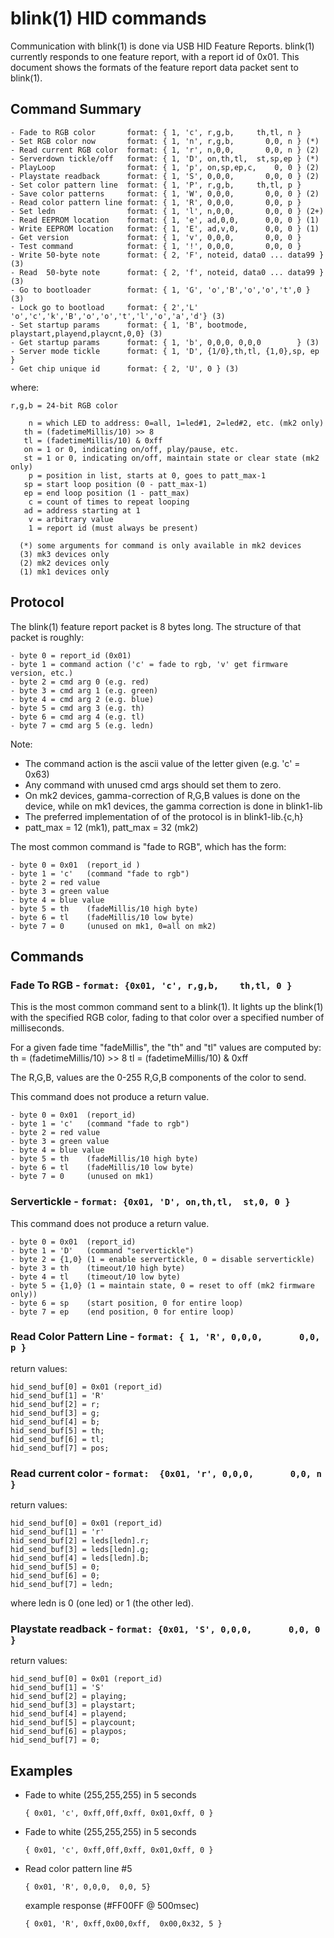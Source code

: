 blink(1) HID commands
=====================

Communication with blink(1) is done via USB HID Feature Reports.
blink(1) currently responds to one feature report, with a report id of 0x01.
This document shows the formats of the feature report data packet sent to blink(1).


## Command Summary ##

    - Fade to RGB color       format: { 1, 'c', r,g,b,     th,tl, n }
    - Set RGB color now       format: { 1, 'n', r,g,b,       0,0, n } (*)
    - Read current RGB color  format: { 1, 'r', n,0,0,       0,0, n } (2)
    - Serverdown tickle/off   format: { 1, 'D', on,th,tl,  st,sp,ep } (*)
    - PlayLoop                format: { 1, 'p', on,sp,ep,c,    0, 0 } (2)
    - Playstate readback      format: { 1, 'S', 0,0,0,       0,0, 0 } (2)
    - Set color pattern line  format: { 1, 'P', r,g,b,     th,tl, p }
    - Save color patterns     format: { 1, 'W', 0,0,0,       0,0, 0 } (2)
    - Read color pattern line format: { 1, 'R', 0,0,0,       0,0, p }
    - Set ledn                format: { 1, 'l', n,0,0,       0,0, 0 } (2+)
    - Read EEPROM location    format: { 1, 'e', ad,0,0,      0,0, 0 } (1)
    - Write EEPROM location   format: { 1, 'E', ad,v,0,      0,0, 0 } (1)
    - Get version             format: { 1, 'v', 0,0,0,       0,0, 0 }
    - Test command            format: { 1, '!', 0,0,0,       0,0, 0 }
    - Write 50-byte note      format: { 2, 'F', noteid, data0 ... data99 } (3)
    - Read  50-byte note      format: { 2, 'f', noteid, data0 ... data99 } (3)
    - Go to bootloader        format: { 1, 'G', 'o','B','o','o','t',0 } (3)
    - Lock go to bootload     format: { 2','L'  'o','c','k','B','o','o','t','l','o','a','d'} (3)
    - Set startup params      format: { 1, 'B', bootmode, playstart,playend,playcnt,0,0} (3)
    - Get startup params      format: { 1, 'b', 0,0,0, 0,0,0        } (3)
    - Server mode tickle      format: { 1, 'D', {1/0},th,tl, {1,0},sp, ep }
    - Get chip unique id      format: { 2, 'U', 0 } (3)

where:

    r,g,b = 24-bit RGB color
    
        n = which LED to address: 0=all, 1=led#1, 2=led#2, etc. (mk2 only)
       th = (fadetimeMillis/10) >> 8
       tl = (fadetimeMillis/10) & 0xff
       on = 1 or 0, indicating on/off, play/pause, etc.
       st = 1 or 0, indicating on/off, maintain state or clear state (mk2 only)
        p = position in list, starts at 0, goes to patt_max-1 
       sp = start loop position (0 - patt_max-1)
       ep = end loop position (1 - patt_max)
        c = count of times to repeat looping
       ad = address starting at 1
        v = arbitrary value
        1 = report id (must always be present)

      (*) some arguments for command is only available in mk2 devices
      (3) mk3 devices only
      (2) mk2 devices only
      (1) mk1 devices only


Protocol
--------

The blink(1) feature report packet is 8 bytes long.
The structure of that packet is roughly:

    - byte 0 = report_id (0x01)
    - byte 1 = command action ('c' = fade to rgb, 'v' get firmware version, etc.)
    - byte 2 = cmd arg 0 (e.g. red)
    - byte 3 = cmd arg 1 (e.g. green)
    - byte 4 = cmd arg 2 (e.g. blue)
    - byte 5 = cmd arg 3 (e.g. th)
    - byte 6 = cmd arg 4 (e.g. tl)
    - byte 7 = cmd arg 5 (e.g. ledn)

Note:

- The command action is the ascii value of the letter given (e.g. 'c' = 0x63)
- Any command with unused cmd args should set them to zero.
- On mk2 devices, gamma-correction of R,G,B values is done on the device,
  while on mk1 devices, the gamma correction is done in blink1-lib
- The preferred implementation of of the protocol is in blink1-lib.{c,h}
- patt_max = 12 (mk1), patt_max = 32 (mk2)

The most common command is "fade to RGB", which has the form:

    - byte 0 = 0x01  (report_id )
    - byte 1 = 'c'   (command "fade to rgb")
    - byte 2 = red value
    - byte 3 = green value
    - byte 4 = blue value
    - byte 5 = th    (fadeMillis/10 high byte)
    - byte 6 = tl    (fadeMillis/10 low byte)
    - byte 7 = 0     (unused on mk1, 0=all on mk2) 


Commands
--------

### Fade To RGB - `format: {0x01, 'c', r,g,b,    th,tl, 0 }`

This is the most common command sent to a blink(1).
It lights up the blink(1) with the specified RGB color,
fading to that color over a specified number of milliseconds.

For a given fade time "fadeMillis", the "th" and "tl" values are computed by:
    th = (fadetimeMillis/10) >> 8
    tl = (fadetimeMillis/10) & 0xff

The R,G,B, values are the 0-255 R,G,B components of the color to send.

This command does not produce a return value.

    - byte 0 = 0x01  (report_id)
    - byte 1 = 'c'   (command "fade to rgb")
    - byte 2 = red value
    - byte 3 = green value
    - byte 4 = blue value
    - byte 5 = th    (fadeMillis/10 high byte)
    - byte 6 = tl    (fadeMillis/10 low byte)
    - byte 7 = 0     (unused on mk1)

### Servertickle - `format: {0x01, 'D', on,th,tl,  st,0, 0 }`

This command does not produce a return value.

    - byte 0 = 0x01  (report_id)
    - byte 1 = 'D'   (command "servertickle")
    - byte 2 = {1,0} (1 = enable servertickle, 0 = disable servertickle)
    - byte 3 = th    (timeout/10 high byte)
    - byte 4 = tl    (timeout/10 low byte)
    - byte 5 = {1,0} (1 = maintain state, 0 = reset to off (mk2 firmware only))
    - byte 6 = sp    (start position, 0 for entire loop)
    - byte 7 = ep    (end position, 0 for entire loop)

### Read Color Pattern Line - `format: { 1, 'R', 0,0,0,       0,0, p }`

return values:

    hid_send_buf[0] = 0x01 (report_id)
    hid_send_buf[1] = 'R'
    hid_send_buf[2] = r;
    hid_send_buf[3] = g;
    hid_send_buf[4] = b;
    hid_send_buf[5] = th;
    hid_send_buf[6] = tl;
    hid_send_buf[7] = pos;


### Read current color - `format:  {0x01, 'r', 0,0,0,       0,0, n }` 

return values:

    hid_send_buf[0] = 0x01 (report_id)
    hid_send_buf[1] = 'r'
    hid_send_buf[2] = leds[ledn].r;
    hid_send_buf[3] = leds[ledn].g;
    hid_send_buf[4] = leds[ledn].b;
    hid_send_buf[5] = 0;
    hid_send_buf[6] = 0;
    hid_send_buf[7] = ledn;

where ledn is 0 (one led) or 1 (the other led).

### Playstate readback - `format: {0x01, 'S', 0,0,0,       0,0, 0 }` 

return values:
    
    hid_send_buf[0] = 0x01 (report_id)
    hid_send_buf[1] = 'S'
    hid_send_buf[2] = playing;
    hid_send_buf[3] = playstart;
    hid_send_buf[4] = playend;
    hid_send_buf[5] = playcount;
    hid_send_buf[6] = playpos;
    hid_send_buf[7] = 0;
        


Examples
--------

* Fade to white (255,255,255) in 5 seconds

  `{ 0x01, 'c', 0xff,0ff,0xff, 0x01,0xff, 0 }`


* Fade to white (255,255,255) in 5 seconds

  `{ 0x01, 'c', 0xff,0ff,0xff, 0x01,0xff, 0 }`

* Read color pattern line #5

  `{ 0x01, 'R', 0,0,0,  0,0, 5}`

  example response (#FF00FF @ 500msec)

  `{ 0x01, 'R', 0xff,0x00,0xff,  0x00,0x32, 5 }`


